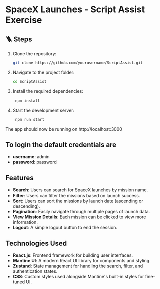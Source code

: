 # SpaceX Launches - Script Assist Exercise
## 🪜 Steps

1. Clone the repository:

   ```bash
   git clone https://github.com/yourusername/ScriptAssist.git

2. Navigate to the project folder:

   ```bash
   cd ScriptAssist
3. Install the required dependencies:

   ```bash
    npm install
4. Start the development server:

   ```bash
    npm run start
  The app should now be running on http://localhost:3000


## To login the default credentials are 
- **username**: admin
- **password**: password

## Features
- **Search**: Users can search for SpaceX launches by mission name.
- **Filter**: Users can filter the missions based on launch success.
- **Sort**: Users can sort the missions by launch date (ascending or descending).
- **Pagination**: Easily navigate through multiple pages of launch data.
- **View Mission Details**: Each mission can be clicked to view more information.
- **Logout**: A simple logout button to end the session.

## Technologies Used
- **React.js**: Frontend framework for building user interfaces.
- **Mantine UI**: A modern React UI library for components and styling.
- **Zustand**: State management for handling the search, filter, and authentication states.
- **CSS**: Custom styles used alongside Mantine's built-in styles for fine-tuned UI.
